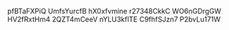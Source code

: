 pfBTaFXPiQ
UmfsYurcfB
hX0xfvmine
r27348CkkC
WO6nGDrgGW
HV2fRxtHm4
2QZT4mCeeV
nYLU3kflTE
C9fhfSJzn7
P2bvLu171W
